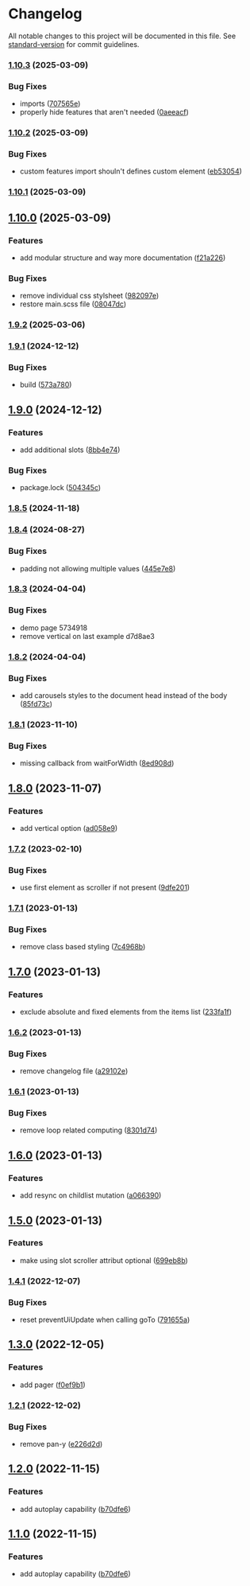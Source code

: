 # Changelog

All notable changes to this project will be documented in this file. See [standard-version](https://github.com/conventional-changelog/standard-version) for commit guidelines.

### [1.10.3](https://github.com/corentin-gautier/snap-carousel/compare/v1.10.2...v1.10.3) (2025-03-09)


### Bug Fixes

* imports ([707565e](https://github.com/corentin-gautier/snap-carousel/commit/707565eee25bfccb5d7ba32d0bdfc7f2b11b0077))
* properly hide features that aren't needed ([0aeeacf](https://github.com/corentin-gautier/snap-carousel/commit/0aeeacf960bb377288aea8e19a157d11583ff842))

### [1.10.2](https://github.com/corentin-gautier/snap-carousel/compare/v1.10.1...v1.10.2) (2025-03-09)


### Bug Fixes

* custom features import shouln't defines custom element ([eb53054](https://github.com/corentin-gautier/snap-carousel/commit/eb53054fd4366dc65820ee285ef449c77565127a))

### [1.10.1](https://github.com/corentin-gautier/snap-carousel/compare/v1.10.0...v1.10.1) (2025-03-09)

## [1.10.0](https://github.com/corentin-gautier/snap-carousel/compare/v1.9.2...v1.10.0) (2025-03-09)


### Features

* add modular structure and way more documentation ([f21a226](https://github.com/corentin-gautier/snap-carousel/commit/f21a226756d139d356bbe883a53ee084f7a61345))


### Bug Fixes

* remove individual css stylsheet ([982097e](https://github.com/corentin-gautier/snap-carousel/commit/982097e684d2052b3051a00315fb00428a081353))
* restore main.scss file ([08047dc](https://github.com/corentin-gautier/snap-carousel/commit/08047dc8c34bbefd0a634ba93c649f11c1e7ba9a))

### [1.9.2](https://github.com/corentin-gautier/snap-carousel/compare/v1.9.1...v1.9.2) (2025-03-06)

### [1.9.1](https://github.com/corentin-gautier/snap-carousel/compare/v1.9.0...v1.9.1) (2024-12-12)


### Bug Fixes

* build ([573a780](https://github.com/corentin-gautier/snap-carousel/commit/573a7801de898baeb0a6d2758cdeebda76e7573d))

## [1.9.0](https://github.com/corentin-gautier/snap-carousel/compare/v1.8.5...v1.9.0) (2024-12-12)


### Features

* add additional slots ([8bb4e74](https://github.com/corentin-gautier/snap-carousel/commit/8bb4e74e38125b7420bbd5f65d4149962c3585fb))


### Bug Fixes

* package.lock ([504345c](https://github.com/corentin-gautier/snap-carousel/commit/504345cda4fffd5ff5272c04dd88b9a2872784a2))

### [1.8.5](https://github.com/corentin-gautier/snap-carousel/compare/v1.8.4...v1.8.5) (2024-11-18)

### [1.8.4](https://github.com/corentin-gautier/snap-carousel/compare/v1.8.3...v1.8.4) (2024-08-27)


### Bug Fixes

* padding not allowing multiple values ([445e7e8](https://github.com/corentin-gautier/snap-carousel/commit/445e7e833d0af322c5f42d453bdb46e3daad8bc9))

### [1.8.3](///compare/v1.8.2...v1.8.3) (2024-04-04)


### Bug Fixes

* demo page 5734918
* remove vertical on last example d7d8ae3

### [1.8.2](https://github.com/corentin-gautier/snap-carousel/compare/v1.8.1...v1.8.2) (2024-04-04)


### Bug Fixes

* add carousels styles to the document head instead of the body ([85fd73c](https://github.com/corentin-gautier/snap-carousel/commit/85fd73ce349800b7249954d4e20c01d428fa56f6))

### [1.8.1](https://github.com/corentin-gautier/snap-carousel/compare/v1.8.0...v1.8.1) (2023-11-10)


### Bug Fixes

* missing callback from waitForWidth ([8ed908d](https://github.com/corentin-gautier/snap-carousel/commit/8ed908d1d6af3944d540788fdc4d0196e660c266))

## [1.8.0](https://github.com/corentin-gautier/snap-carousel/compare/v1.7.2...v1.8.0) (2023-11-07)


### Features

* add vertical option ([ad058e9](https://github.com/corentin-gautier/snap-carousel/commit/ad058e9cb8a27683d9d6db723f82fef2c09914cb))

### [1.7.2](https://github.com/corentin-gautier/snap-carousel/compare/v1.7.1...v1.7.2) (2023-02-10)


### Bug Fixes

* use first element as scroller if not present ([9dfe201](https://github.com/corentin-gautier/snap-carousel/commit/9dfe201aac71f6f3a9cd491968a8a6725483bdac))

### [1.7.1](https://github.com/corentin-gautier/snap-carousel/compare/v1.7.0...v1.7.1) (2023-01-13)


### Bug Fixes

* remove class based styling ([7c4968b](https://github.com/corentin-gautier/snap-carousel/commit/7c4968b2e4732e2cfba5b18ad42ae8661c5e3e42))

## [1.7.0](https://github.com/corentin-gautier/snap-carousel/compare/v1.6.2...v1.7.0) (2023-01-13)


### Features

* exclude absolute and fixed elements from the items list ([233fa1f](https://github.com/corentin-gautier/snap-carousel/commit/233fa1fb725ecff33281fb8d620e760d4ea1dcf2))

### [1.6.2](https://github.com/corentin-gautier/snap-carousel/compare/v1.6.1...v1.6.2) (2023-01-13)


### Bug Fixes

* remove changelog file ([a29102e](https://github.com/corentin-gautier/snap-carousel/commit/a29102e335716bce097cfccb61b813db38ab47a8))

### [1.6.1](https://github.com/corentin-gautier/snap-carousel/compare/v1.6.0...v1.6.1) (2023-01-13)


### Bug Fixes

* remove loop related computing ([8301d74](https://github.com/corentin-gautier/snap-carousel/commit/8301d74b6dd282dce80cedde40356f7b0fc99532))

## [1.6.0](https://github.com/corentin-gautier/snap-carousel/compare/v1.5.0...v1.6.0) (2023-01-13)


### Features

* add resync on childlist mutation ([a066390](https://github.com/corentin-gautier/snap-carousel/commit/a0663909e124978c3a1aad4b3e774376565a6975))

## [1.5.0](https://github.com/corentin-gautier/snap-carousel/compare/v1.4.1...v1.5.0) (2023-01-13)


### Features

* make using slot scroller attribut optional ([699eb8b](https://github.com/corentin-gautier/snap-carousel/commit/699eb8b28f42ea3b08633424ac8bba0114dc3c52))

### [1.4.1](https://github.com/corentin-gautier/snap-carousel/compare/v1.4.0...v1.4.1) (2022-12-07)


### Bug Fixes

* reset preventUiUpdate when calling goTo ([791655a](https://github.com/corentin-gautier/snap-carousel/commit/791655aa34153d16b744f3274fad8c0face228ac))

## [1.3.0](https://github.com/corentin-gautier/snap-carousel/compare/v1.2.1...v1.3.0) (2022-12-05)


### Features

* add pager ([f0ef9b1](https://github.com/corentin-gautier/snap-carousel/commit/f0ef9b1ea6b2cd6a3e662569f0f7e0414ad45268))

### [1.2.1](https://github.com/corentin-gautier/snap-carousel/compare/v1.2.0...v1.2.1) (2022-12-02)


### Bug Fixes

* remove pan-y ([e226d2d](https://github.com/corentin-gautier/snap-carousel/commit/e226d2d25ce8bb70f752bdc6318169d84b322eae))

## [1.2.0](https://github.com/corentin-gautier/snap-carousel/compare/v1.0.6...v1.2.0) (2022-11-15)


### Features

* add autoplay capability ([b70dfe6](https://github.com/corentin-gautier/snap-carousel/commit/b70dfe694addc4b09fc77196045c155808588d65))

## [1.1.0](https://github.com/corentin-gautier/snap-carousel/compare/v1.0.6...v1.1.0) (2022-11-15)


### Features

* add autoplay capability ([b70dfe6](https://github.com/corentin-gautier/snap-carousel/commit/b70dfe694addc4b09fc77196045c155808588d65))
